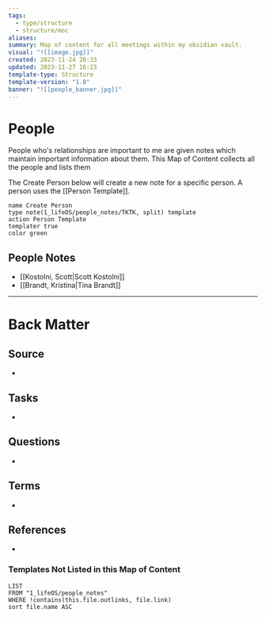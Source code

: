 ```yaml
---
tags:
  - type/structure
  - structure/moc
aliases: 
summary: Map of content for all meetings within my obsidian vault.
visual: "![[image.jpg]]"
created: 2023-11-24 20:33
updated: 2023-11-27 16:23
template-type: Structure
template-version: "1.8"
banner: "![[people_banner.jpg]]"
---
```

# People


People who's relationships are important to me are given notes which maintain important information about them. This Map of Content collects all the people and lists them

The Create Person below will create a new note for a specific person. A person uses the [[Person Template]].

```button
name Create Person
type note(1_lifeOS/people_notes/TKTK, split) template
action Person Template
templater true
color green
```
## People Notes
- [[Kostolni, Scott|Scott Kostolni]]
- [[Brandt, Kristina|Tina Brandt]]
<!-- Main STRUCTURE of my content -->


---
# Back Matter
## Source
<!-- Always keep a link to the source. --> 
- 

## Tasks
<!-- What remains to be done with this note? --> 
- 

## Questions
<!-- What remains for you to consider? --> 
- 

## Terms
<!-- Links to definition pages -->
- 

## References
<!-- Links to pages not referenced in the content -->
-

### Templates Not Listed in this Map of Content
```dataview
LIST
FROM "1_lifeOS/people_notes"
WHERE !contains(this.file.outlinks, file.link)
sort file.name ASC
```